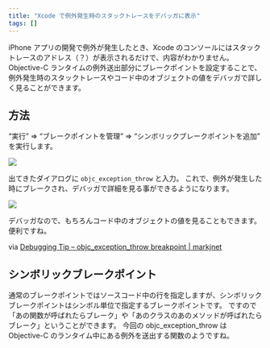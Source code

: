 ```yaml
---
title: "Xcode で例外発生時のスタックトレースをデバッガに表示"
tags: []
---
```


iPhone アプリの開発で例外が発生したとき、Xcode のコンソールにはスタックトレースのアドレス（？）が表示されるだけで、内容がわかりません。
Objective-C ランタイムの例外送出部分にブレークポイントを設定することで、例外発生時のスタックトレースやコード中のオブジェクトの値をデバッガで詳しく見ることができます。

## 方法

&#8220;実行&#8221; =&gt; &#8220;ブレークポイントを管理&#8221; =&gt; &#8220;シンボリックブレークポイントを追加&#8221; を実行します。

![](/images/2009/11/symbolic_break_point1.png)

出てきたダイアログに `objc_exception_throw` と入力。
これで、例外が発生した時にブレークされ、デバッガで詳細を見る事ができるようになります。

![](/images/2009/11/debugger1.png)

デバッガなので、もちろんコード中のオブジェクトの値を見ることもできます。便利ですね。

via [Debugging Tip – objc_exception_throw breakpoint | markjnet](http://www.markj.net/debugging-tip-objc_exception_throw-breakpoint/)

## シンボリックブレークポイント

通常のブレークポイントではソースコード中の行を指定しますが、シンボリックブレークポイントはシンボル単位で指定するブレークポイントです。
ですので「あの関数が呼ばれたらブレーク」や「あのクラスのあのメソッドが呼ばれたらブレーク」ということができます。
今回の objc_exception_throw は Objective-C のランタイム中にある例外を送出する関数のようですね。
